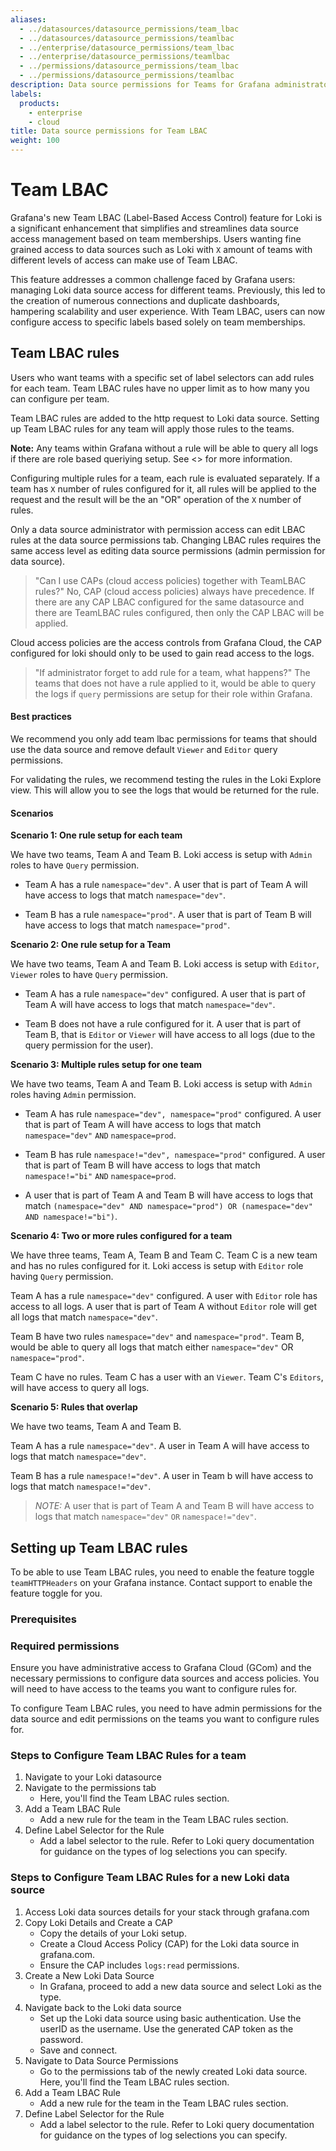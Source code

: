```yaml
---
aliases:
  - ../datasources/datasource_permissions/team_lbac
  - ../datasources/datasource_permissions/teamlbac
  - ../enterprise/datasource_permissions/team_lbac
  - ../enterprise/datasource_permissions/teamlbac
  - ../permissions/datasource_permissions/team_lbac
  - ../permissions/datasource_permissions/teamlbac
description: Data source permissions for Teams for Grafana administrators
labels:
  products:
    - enterprise
    - cloud
title: Data source permissions for Team LBAC
weight: 100
---
```


# Team LBAC

Grafana's new Team LBAC (Label-Based Access Control) feature for Loki is a significant enhancement that simplifies and streamlines data source access management based on team memberships. Users wanting fine grained access to data sources such as Loki with `X` amount of teams with different levels of access can make use of Team LBAC.

This feature addresses a common challenge faced by Grafana users: managing Loki data source access for different teams. Previously, this led to the creation of numerous connections and duplicate dashboards, hampering scalability and user experience. With Team LBAC, users can now configure access to specific labels based solely on team memberships.

## Team LBAC rules

Users who want teams with a specific set of label selectors can add rules for each team. Team LBAC rules have no upper limit as to how many you can configure per team.

Team LBAC rules are added to the http request to Loki data source. Setting up Team LBAC rules for any team will apply those rules to the teams.

**Note:** Any teams within Grafana without a rule will be able to query all logs if there are role based queriying setup. See <> for more information.

Configuring multiple rules for a team, each rule is evaluated separately. If a team has `X` number of rules configured for it, all rules will be applied to the request and the result will be the an "OR" operation of the `X` number of rules.

Only a data source administrator with permission access can edit LBAC rules at the data source permissions tab. Changing LBAC rules requires the same access level as editing data source permissions (admin permission for data source).

> "Can I use CAPs (cloud access policies) together with TeamLBAC rules?"
No, CAP (cloud access policies) always have precedence. If there are any CAP LBAC configured for the same datasource and there are TeamLBAC rules configured, then only the CAP LBAC will be applied.

Cloud access policies are the access controls from Grafana Cloud, the CAP configured for loki should only to be used to gain read access to the logs.

> "If administrator forget to add rule for a team, what happens?"
The teams that does not have a rule applied to it, would be able to query the logs if `query` permissions are setup for their role within Grafana.

#### Best practices
We recommend you only add team lbac permissions for teams that should use the data source and remove default `Viewer` and `Editor` query permissions.

For validating the rules, we recommend testing the rules in the Loki Explore view. This will allow you to see the logs that would be returned for the rule.

#### Scenarios

**Scenario 1: One rule setup for each team**

We have two teams, Team A and Team B. Loki access is setup with `Admin` roles to have `Query` permission.

- Team A has a rule `namespace="dev"`. A user that is part of Team A will have access to logs that match `namespace="dev"`.

- Team B has a rule `namespace="prod"`. A user that is part of Team B will have access to logs that match `namespace="prod"`.

**Scenario 2: One rule setup for a Team**

We have two teams, Team A and Team B. Loki access is setup with `Editor`, `Viewer` roles to have `Query` permission.

- Team A has a rule `namespace="dev"` configured. A user that is part of Team A will have access to logs that match `namespace="dev"`.

- Team B does not have a rule configured for it. A user that is part of Team B, that is `Editor` or `Viewer` will have access to all logs (due to the query permission for the user).

**Scenario 3: Multiple rules setup for one team**

We have two teams, Team A and Team B. Loki access is setup with `Admin` roles having `Admin` permission.

- Team A has rule `namespace="dev", namespace="prod"` configured. A user that is part of Team A will have access to logs that match `namespace="dev"` `AND` `namespace=prod`.

- Team B has rule `namespace!="dev", namespace="prod"` configured. A user that is part of Team B will have access to logs that match `namespace!="bi"` `AND` `namespace=prod`.

- A user that is part of Team A and Team B will have access to logs that match `(namespace="dev" AND namespace="prod") OR (namespace="dev" AND namespace!="bi")`.

**Scenario 4: Two or more rules configured for a team**

We have three teams, Team A, Team B and Team C. Team C is a new team and has no rules configured for it. Loki access is setup with `Editor` role having `Query` permission.

Team A has a rule `namespace="dev"` configured. A user with `Editor` role has access to all logs. A user that is part of Team A without `Editor` role will get all logs that match `namespace="dev"`.

Team B have two rules `namespace="dev"` and `namespace="prod"`. Team B, would be able to query all logs that match either `namespace="dev"` OR `namespace="prod"`.

Team C have no rules. Team C has a user with an `Viewer`. Team C's `Editors`, will have access to query all logs.

**Scenario 5: Rules that overlap**

We have two teams, Team A and Team B.

Team A has a rule `namespace="dev"`. A user in Team A will have access to logs that match `namespace="dev"`.

Team B has a rule `namespace!="dev"`. A user in Team b will have access to logs that match `namespace!="dev"`.

> *NOTE:* A user that is part of Team A and Team B will have access to logs that match `namespace="dev"` `OR` `namespace!="dev"`.

## Setting up Team LBAC rules

To be able to use Team LBAC rules, you need to enable the feature toggle `teamHTTPHeaders` on your Grafana instance. Contact support to enable the feature toggle for you.

### Prerequisites

### Required permissions

Ensure you have administrative access to Grafana Cloud (GCom) and the necessary permissions to configure data sources and access policies. You will need to have access to the teams you want to configure rules for.

To configure Team LBAC rules, you need to have admin permissions for the data source and edit permissions on the teams you want to configure rules for.

### Steps to Configure Team LBAC Rules for a team

1. Navigate to your Loki datasource
1. Navigate to the permissions tab
   - Here, you'll find the Team LBAC rules section.
1. Add a Team LBAC Rule
   - Add a new rule for the team in the Team LBAC rules section.
1. Define Label Selector for the Rule
   - Add a label selector to the rule. Refer to Loki query documentation for guidance on the types of log selections you can specify.

### Steps to Configure Team LBAC Rules for a new Loki data source

1. Access Loki data sources details for your stack through grafana.com
1. Copy Loki Details and Create a CAP
   - Copy the details of your Loki setup. 
   - Create a Cloud Access Policy (CAP) for the Loki data source in grafana.com.
   - Ensure the CAP includes `logs:read` permissions.
1. Create a New Loki Data Source
   - In Grafana, proceed to add a new data source and select Loki as the type.
1. Navigate back to the Loki data source
   - Set up the Loki data source using basic authentication. Use the userID as the username. Use the generated CAP token as the password.
   - Save and connect.
1. Navigate to Data Source Permissions
   - Go to the permissions tab of the newly created Loki data source. Here, you'll find the Team LBAC rules section.
1. Add a Team LBAC Rule
   - Add a new rule for the team in the Team LBAC rules section.
1. Define Label Selector for the Rule
   - Add a label selector to the rule. Refer to Loki query documentation for guidance on the types of log selections you can specify.

